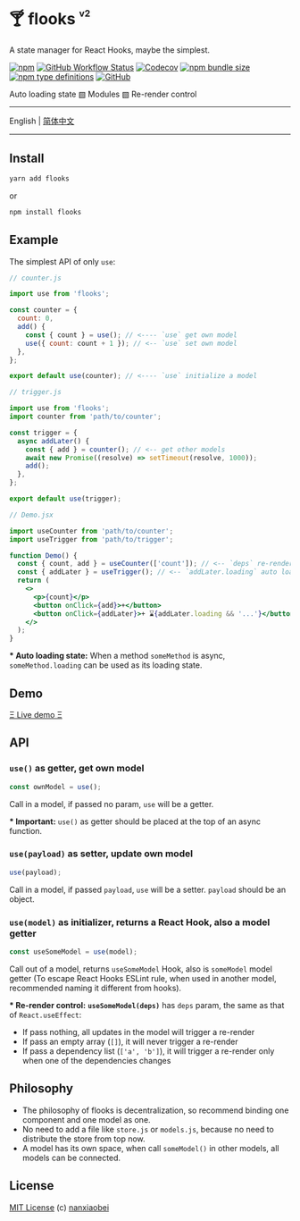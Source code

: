 # 🍸 flooks <sup><sup><sub>v2</sub></sup></sup>

A state manager for React Hooks, maybe the simplest.

[![npm](https://img.shields.io/npm/v/flooks?style=flat-square)](https://www.npmjs.com/package/flooks)
[![GitHub Workflow Status](https://img.shields.io/github/workflow/status/nanxiaobei/flooks/Test?style=flat-square)](https://github.com/nanxiaobei/flooks/actions?query=workflow%3ATest)
[![Codecov](https://img.shields.io/codecov/c/github/nanxiaobei/flooks?style=flat-square)](https://codecov.io/gh/nanxiaobei/flooks)
[![npm bundle size](https://img.shields.io/bundlephobia/minzip/flooks?style=flat-square)](https://bundlephobia.com/result?p=flooks)
[![npm type definitions](https://img.shields.io/npm/types/typescript?style=flat-square)](https://github.com/nanxiaobei/flooks/blob/master/src/index.ts)
[![GitHub](https://img.shields.io/github/license/nanxiaobei/flooks?style=flat-square)](https://github.com/nanxiaobei/flooks/blob/master/LICENSE)

Auto loading state ▧ Modules ▧ Re-render control

---

English | [简体中文](./README.zh-CN.md)

---

## Install

```sh
yarn add flooks
```

or

```sh
npm install flooks
```

## Example

The simplest API of only `use`:

```js
// counter.js

import use from 'flooks';

const counter = {
  count: 0,
  add() {
    const { count } = use(); // <---- `use` get own model
    use({ count: count + 1 }); // <-- `use` set own model
  },
};

export default use(counter); // <---- `use` initialize a model
```

```js
// trigger.js

import use from 'flooks';
import counter from 'path/to/counter';

const trigger = {
  async addLater() {
    const { add } = counter(); // <-- get other models
    await new Promise((resolve) => setTimeout(resolve, 1000));
    add();
  },
};

export default use(trigger);
```

```jsx
// Demo.jsx

import useCounter from 'path/to/counter';
import useTrigger from 'path/to/trigger';

function Demo() {
  const { count, add } = useCounter(['count']); // <-- `deps` re-render control
  const { addLater } = useTrigger(); // <-- `addLater.loading` auto loading state
  return (
    <>
      <p>{count}</p>
      <button onClick={add}>+</button>
      <button onClick={addLater}>+ ⌛{addLater.loading && '...'}</button>
    </>
  );
}
```

**\* Auto loading state:** When a method `someMethod` is async, `someMethod.loading` can be used as its loading state.

## Demo

[Ξ Live demo Ξ](https://codesandbox.io/s/flooks-gqye5)

## API

### `use()` as getter, get own model

```js
const ownModel = use();
```

Call in a model, if passed no param, `use` will be a getter.

**\* Important:** `use()` as getter should be placed at the top of an async function.

### `use(payload)` as setter, update own model

```js
use(payload);
```

Call in a model, if passed `payload`, `use` will be a setter. `payload` should be an object.

### `use(model)` as initializer, returns a React Hook, also a model getter

```js
const useSomeModel = use(model);
```

Call out of a model, returns `useSomeModel` Hook, also is `someModel` model getter (To escape React Hooks ESLint rule, when used in another model, recommended naming it different from hooks).

**\* Re-render control:** **`useSomeModel(deps)`** has `deps` param, the same as that of `React.useEffect`:

- If pass nothing, all updates in the model will trigger a re-render
- If pass an empty array (`[]`), it will never trigger a re-render
- If pass a dependency list (`['a', 'b']`), it will trigger a re-render only when one of the dependencies changes

## Philosophy

- The philosophy of flooks is decentralization, so recommend binding one component and one model as one.
- No need to add a file like `store.js` or `models.js`, because no need to distribute the store from top now.
- A model has its own space, when call `someModel()` in other models, all models can be connected.

## License

[MIT License](https://github.com/nanxiaobei/flooks/blob/master/LICENSE) (c) [nanxiaobei](https://mrlee.me/)
